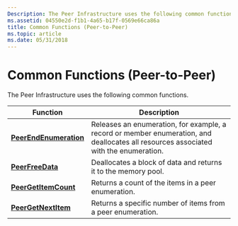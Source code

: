 ```yaml
---
Description: The Peer Infrastructure uses the following common functions.
ms.assetid: 04550e2d-f1b1-4a65-b17f-0569e66ca86a
title: Common Functions (Peer-to-Peer)
ms.topic: article
ms.date: 05/31/2018
---
```


# Common Functions (Peer-to-Peer)

The Peer Infrastructure uses the following common functions.



| Function                                         | Description                                                                                                                          |
|--------------------------------------------------|--------------------------------------------------------------------------------------------------------------------------------------|
| [**PeerEndEnumeration**](/windows/desktop/api/P2P/nf-p2p-peerendenumeration) | Releases an enumeration, for example, a record or member enumeration, and deallocates all resources associated with the enumeration. |
| [**PeerFreeData**](/windows/desktop/api/P2P/nf-p2p-peerfreedata)             | Deallocates a block of data and returns it to the memory pool.                                                                       |
| [**PeerGetItemCount**](/windows/desktop/api/P2P/nf-p2p-peergetitemcount)     | Returns a count of the items in a peer enumeration.                                                                                  |
| [**PeerGetNextItem**](/windows/desktop/api/P2P/nf-p2p-peergetnextitem)       | Returns a specific number of items from a peer enumeration.                                                                          |



 

 

 




